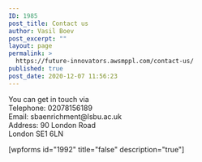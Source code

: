 ```yaml
---
ID: 1985
post_title: Contact us
author: Vasil Boev
post_excerpt: ""
layout: page
permalink: >
  https://future-innovators.awsmppl.com/contact-us/
published: true
post_date: 2020-12-07 11:56:23
---
```

<p>You can get in touch via&nbsp;<br>Telephone: 02078156189&nbsp;&nbsp;<br>Email: sbaenrichment@lsbu.ac.uk<br>Address: 90 London Road&nbsp;<br>London SE1 6LN</p>[wpforms id="1992" title="false" description="true"]